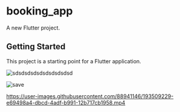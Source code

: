 # booking_app

A new Flutter project.

## Getting Started

This project is a starting point for a Flutter application.

![sdsdsdsdsdsdsdsdsdsd](https://user-images.githubusercontent.com/88941146/193448139-b08cd908-1a14-4118-976f-b04c806e838d.PNG)




![save](https://user-images.githubusercontent.com/88941146/193806023-15040312-66ab-4116-9e35-3a2e58047bb4.PNG)




https://user-images.githubusercontent.com/88941146/193509229-e69498a4-dbcd-4adf-b991-12b717cb1958.mp4



